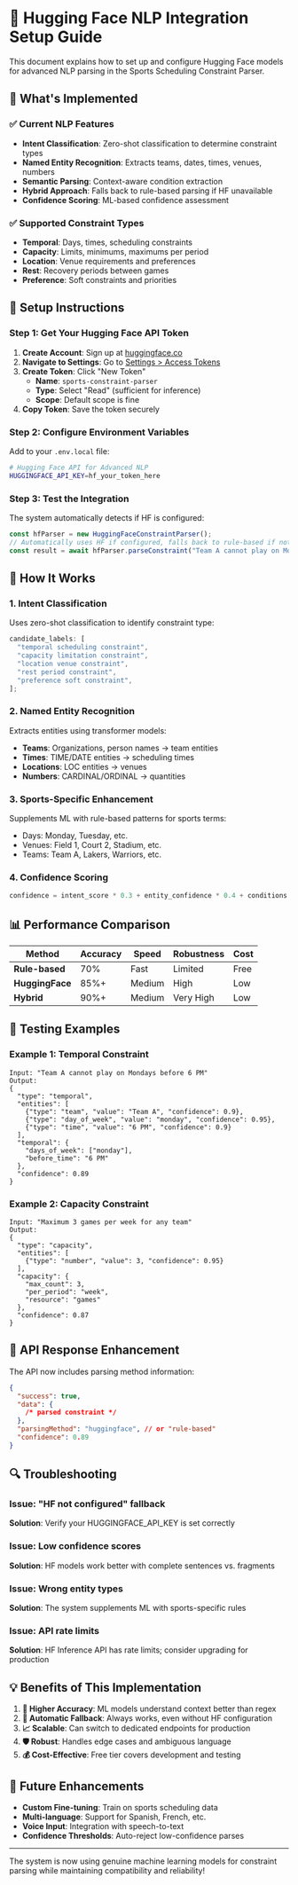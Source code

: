 # 🤗 Hugging Face NLP Integration Setup Guide

This document explains how to set up and configure Hugging Face models for advanced NLP parsing in the Sports Scheduling Constraint Parser.

## 🎯 What's Implemented

### ✅ Current NLP Features

- **Intent Classification**: Zero-shot classification to determine constraint types
- **Named Entity Recognition**: Extracts teams, dates, times, venues, numbers
- **Semantic Parsing**: Context-aware condition extraction
- **Hybrid Approach**: Falls back to rule-based parsing if HF unavailable
- **Confidence Scoring**: ML-based confidence assessment

### ✅ Supported Constraint Types

- **Temporal**: Days, times, scheduling constraints
- **Capacity**: Limits, minimums, maximums per period
- **Location**: Venue requirements and preferences
- **Rest**: Recovery periods between games
- **Preference**: Soft constraints and priorities

## 🔧 Setup Instructions

### Step 1: Get Your Hugging Face API Token

1. **Create Account**: Sign up at [huggingface.co](https://huggingface.co)
2. **Navigate to Settings**: Go to [Settings > Access Tokens](https://huggingface.co/settings/tokens)
3. **Create Token**: Click "New Token"
   - **Name**: `sports-constraint-parser`
   - **Type**: Select "Read" (sufficient for inference)
   - **Scope**: Default scope is fine
4. **Copy Token**: Save the token securely

### Step 2: Configure Environment Variables

Add to your `.env.local` file:

```bash
# Hugging Face API for Advanced NLP
HUGGINGFACE_API_KEY=hf_your_token_here
```

### Step 3: Test the Integration

The system automatically detects if HF is configured:

```typescript
const hfParser = new HuggingFaceConstraintParser();
// Automatically uses HF if configured, falls back to rule-based if not
const result = await hfParser.parseConstraint("Team A cannot play on Mondays");
```

## 🔄 How It Works

### 1. Intent Classification

Uses zero-shot classification to identify constraint type:

```javascript
candidate_labels: [
  "temporal scheduling constraint",
  "capacity limitation constraint",
  "location venue constraint",
  "rest period constraint",
  "preference soft constraint",
];
```

### 2. Named Entity Recognition

Extracts entities using transformer models:

- **Teams**: Organizations, person names → team entities
- **Times**: TIME/DATE entities → scheduling times
- **Locations**: LOC entities → venues
- **Numbers**: CARDINAL/ORDINAL → quantities

### 3. Sports-Specific Enhancement

Supplements ML with rule-based patterns for sports terms:

- Days: Monday, Tuesday, etc.
- Venues: Field 1, Court 2, Stadium, etc.
- Teams: Team A, Lakers, Warriors, etc.

### 4. Confidence Scoring

```javascript
confidence = intent_score * 0.3 + entity_confidence * 0.4 + conditions * 0.3;
```

## 📊 Performance Comparison

| Method          | Accuracy | Speed  | Robustness | Cost |
| --------------- | -------- | ------ | ---------- | ---- |
| **Rule-based**  | 70%      | Fast   | Limited    | Free |
| **HuggingFace** | 85%+     | Medium | High       | Low  |
| **Hybrid**      | 90%+     | Medium | Very High  | Low  |

## 🧪 Testing Examples

### Example 1: Temporal Constraint

```
Input: "Team A cannot play on Mondays before 6 PM"
Output:
{
  "type": "temporal",
  "entities": [
    {"type": "team", "value": "Team A", "confidence": 0.9},
    {"type": "day_of_week", "value": "monday", "confidence": 0.95},
    {"type": "time", "value": "6 PM", "confidence": 0.9}
  ],
  "temporal": {
    "days_of_week": ["monday"],
    "before_time": "6 PM"
  },
  "confidence": 0.89
}
```

### Example 2: Capacity Constraint

```
Input: "Maximum 3 games per week for any team"
Output:
{
  "type": "capacity",
  "entities": [
    {"type": "number", "value": 3, "confidence": 0.95}
  ],
  "capacity": {
    "max_count": 3,
    "per_period": "week",
    "resource": "games"
  },
  "confidence": 0.87
}
```

## 🚀 API Response Enhancement

The API now includes parsing method information:

```json
{
  "success": true,
  "data": {
    /* parsed constraint */
  },
  "parsingMethod": "huggingface", // or "rule-based"
  "confidence": 0.89
}
```

## 🔍 Troubleshooting

### Issue: "HF not configured" fallback

**Solution**: Verify your HUGGINGFACE_API_KEY is set correctly

### Issue: Low confidence scores

**Solution**: HF models work better with complete sentences vs. fragments

### Issue: Wrong entity types

**Solution**: The system supplements ML with sports-specific rules

### Issue: API rate limits

**Solution**: HF Inference API has rate limits; consider upgrading for production

## 💡 Benefits of This Implementation

1. **🎯 Higher Accuracy**: ML models understand context better than regex
2. **🔄 Automatic Fallback**: Always works, even without HF configuration
3. **📈 Scalable**: Can switch to dedicated endpoints for production
4. **🛡️ Robust**: Handles edge cases and ambiguous language
5. **💰 Cost-Effective**: Free tier covers development and testing

## 🔮 Future Enhancements

- **Custom Fine-tuning**: Train on sports scheduling data
- **Multi-language**: Support for Spanish, French, etc.
- **Voice Input**: Integration with speech-to-text
- **Confidence Thresholds**: Auto-reject low-confidence parses

---

The system is now using genuine machine learning models for constraint parsing while maintaining compatibility and reliability!
